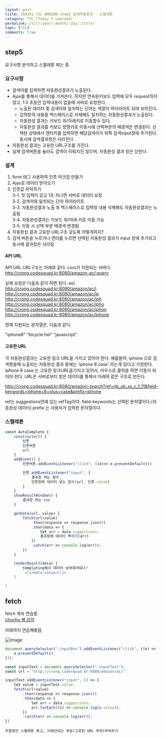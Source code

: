 ```yaml
---
layout: post
title: 190301 TIL AMAZON step5 검색자동완성 - 스켈레톤
category: TIL (Today I Learned)
permalink: /til/:year/:month/:day/:title/
tags: [TIL]
comments: true
---
```


## **step5** 

요구사항 분석하고 스켈레톤 짜는 중.  


### **요구사항**
- 검색어를 입력하면 자동완성결과가 노출된다.
- Ajax를 통해서 데이터를 가져온다. 하지만 연속된키보드 입력에 모두 request하지 않고, 1.0 초동안 입력내용이 없을때 서버로 요청한다. 
    * 노출된 데이터 중 검색어와 일치하는 단어는 색깔이 하이라이트 되여 보여진다.
    * 입력창의 내용을 백스페이스로 삭제해도 일치하는 자동완성결과가 노출된다. 
    * 자동완성 결과는 키보드 위/아래키로 이동할수 있다.
    * 자동완성 결과를 키보드 방향키로 이동시에 선택부분의 배경색은 변경된다. 선택된 상태에서 엔터키를 입력하면 해당검색어가 위쪽 검색input창에 추가된다. 동시에 검색결과창은 사라진다.
- 자동완성 결과는 고유한 URL구조를 가진다. 
- 실제 검색버튼을 눌러도 검색이 이뤄지진 않으며, 자동완성 결과 창은 닫힌다.

### **설계**

1. form 태그 사용하여 인풋 마크업 만들기 
2. Ajax로 데이터 받아오기
3. 인풋값 파악하기  
    3-1. 첫 입력이 있고 1초 지나면 서버로 데이터 요청  
    3-2. 검색어와 일치되는 단어 하이라이트  
    3-3. 자동완성결과 노출 후 백스페이스로 입력창 내용 삭제해도 자동완성결과는 노출됨  
    3-4. 자동완성결과는 키보드 위/아래 키로 이동 가능  
    3-5. 이동 시 선택 부분 배경색 변경됨
4. 자동완성 결과 고유한 URL구조 갖도록 어떻게하지?
5. 검색 버튼을 누르거나 엔터를 누르면 선택된 자동완성 결과가 input 창에 추가되고 동시에 결과창은 사라짐 

#### API URL

API URL
URL구조는 아래와 같다. cors가 지원되는 서버다. 
http://crong.codesquad.kr:8080/amazon-ac/:query

실제 요청은 다음과 같이 하면 된다. 
ex) 
http://crong.codesquad.kr:8080/amazon/ac/i 
http://crong.codesquad.kr:8080/amazon/ac/ip http://crong.codesquad.kr:8080/amazon/ac/iph http://crong.codesquad.kr:8080/amazon/ac/ipho http://crong.codesquad.kr:8080/amazon/ac/iphon http://crong.codesquad.kr:8080/amazon/ac/iphone

현재 지원되는 문자열은, 다음과 같다.

"iphone8"
"bicycle hel"
"javascript"

#### 고유한 URL

각 자동완성결과는 고유한 링크 URL을 가지고 있어야 한다. 예를들어, iphone 으로 검색했을때 노출되는 자동완성 결과 중에는 'iphone 8 case' 라는게 있다고 가정한다. iphone 8 case 는 고유한 링크URL을가지고 있어서, 마우스로 클릭을 하면 이동이 되어야 한다. URL은 서버로부터 받은 데이터를 통해서 아래와 같은 구조로 만든다.

http://crong.codesquad.kr:8080/amazon-search?ref=nb_sb_ss_c_1_11&field-keywords=iphone+8+plus+case&prefix=iphone

ref는 suggestions안에 있는 refTag이다.   field-keywords는 선택된 문자열이다.(자동완성 데이터) prefix 는 사용자가 입력한 문자열이다.

### **스켈레톤**

```js
const AutoComplete {
    constructor() {
        인풋
        인풋버튼
        url
    }
    addEvent() {
        인풋버튼.addEventListener("click", ((e)=> e.preventDefault())

        인풋.addEventListener("input", {
            결과창 켜는 함수,
            인풋창에 데이터 넣는 함수(url, 인풋.value)
        } 
    }
    showResultWindow() {
        결과창 켜는 css
    }

    getData(url, value) {
        fetch(url+value)
            .then(response => response.json())
            .then(data => {
                let arr = data.suggestions;
                결과창에 데이터 뿌리기(arr)
            })
            .catch(err => console.log(err));
        })
    }

    renderResult(data) {
        templating해서 데이터 보여줘야되나? 
        `<li>data.value</li>
    }

}
```

## **fetch**

fetch 계속 연습중  
[chuchu 쌤 강의](https://www.youtube.com/watch?v=6mT3r8Qn1VY)  

아래까지 연습해봤음 

![image](https://user-images.githubusercontent.com/40848630/53623625-01aa7580-3c41-11e9-816a-b92318e05911.png)


```js
document.querySelector(".inputBox").addEventListener("click", ((e) => {
    e.preventDefault();
}));

const inputText = document.querySelector(".inputText");
const url = "http://crong.codesquad.kr:8080/amazon/ac/"

inputText.addEventListener("input", () => {
    let value = inputText.value;
    fetch(url+value)
        .then(response => response.json())
        .then(data => {
            let arr = data.suggestions;
            arr.forEach((v) => console.log(v.value));
        })
        .catch(err => console.log(err));
})
```

```text
주말동안 스켈레톤 짜고, 이해안되는 부분(고유한 URL 부여)파악하기
```